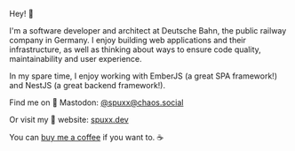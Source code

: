 Hey! 👋

I'm a software developer and architect at Deutsche Bahn, the public railway company in Germany. I enjoy building web applications and their infrastructure, as well as thinking about ways to ensure code quality, maintainability and user experience.

In my spare time, I enjoy working with EmberJS (a great SPA framework!) and NestJS (a great backend framework!).

Find me on 🐘 Mastodon: [@spuxx@chaos.social](https://chaos.social/@spuxx)

Or visit my 🚀 website: [spuxx.dev](https://spuxx.dev)

You can [buy me a coffee](https://www.buymeacoffee.com/spuxx) if you want to. ☕
